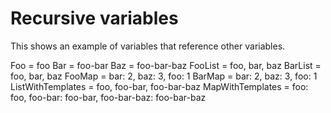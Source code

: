 # Recursive variables

This shows an example of variables that reference other variables.

Foo = foo
Bar = foo-bar
Baz = foo-bar-baz
FooList = foo, bar, baz
BarList = foo, bar, baz
FooMap = bar: 2, baz: 3, foo: 1
BarMap = bar: 2, baz: 3, foo: 1
ListWithTemplates = foo, foo-bar, foo-bar-baz
MapWithTemplates = foo: foo, foo-bar: foo-bar, foo-bar-baz: foo-bar-baz